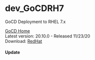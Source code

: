 # dev_GoCDRH7
GoCD Deployment to RHEL 7.x

[GoCD Home](https://gocd.org)<br/>
Latest version: 20.10.0 - Released 11/23/20<br/>
Download: [RedHat](https://www.gocd.org/download/#redhat)<br/>

#### Update
